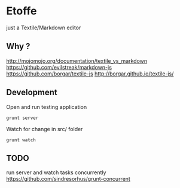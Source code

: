 # Etoffe
just a Textile/Markdown editor

## Why ?

http://mojomojo.org/documentation/textile_vs_markdown
https://github.com/evilstreak/markdown-js
https://github.com/borgar/textile-js
http://borgar.github.io/textile-js/

## Development

Open and run testing application
```
grunt server
```

Watch for change in src/ folder
```
grunt watch
```

## TODO
run server and watch tasks concurrently
https://github.com/sindresorhus/grunt-concurrent

